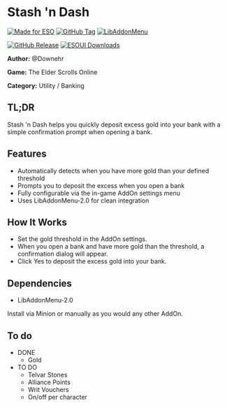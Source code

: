 # Stash 'n Dash

[![Made for ESO](https://img.shields.io/badge/Game-ESO-blue)](https://www.elderscrollsonline.com)  [![GitHub Tag](https://img.shields.io/github/v/tag/Nehr/StashAndDash)](https://github.com/Nehr/StashAndDash/tags)  [![LibAddonMenu](https://img.shields.io/badge/Dependency-LibAddonMenu--2.0-orange)](https://www.esoui.com/downloads/info7-LibAddonMenu.html)

[![GitHub Release](https://img.shields.io/github/v/release/Nehr/StashAndDash?label=Latest%20Release)](https://github.com/Nehr/StashAndDash/releases)  [![ESOUI Downloads](https://img.shields.io/badge/dynamic/json?color=brightgreen&label=ESOUI%20Downloads&query=downloads&url=https%3A%2F%2Fapi.esoui.com%2Faddons%2F4133.json)](https://www.esoui.com/downloads/info4133-StashAndDash.html)


**Author:** @Downehr

**Game:** The Elder Scrolls Online

**Category:** Utility / Banking

## TL;DR
Stash 'n Dash helps you quickly deposit excess gold into your bank with a simple confirmation prompt when opening a bank.

## Features
- Automatically detects when you have more gold than your defined threshold
- Prompts you to deposit the excess when you open a bank
- Fully configurable via the in-game AddOn settings menu
- Uses LibAddonMenu-2.0 for clean integration

## How It Works
- Set the gold threshold in the AddOn settings.
- When you open a bank and have more gold than the threshold, a confirmation dialog will appear.
- Click Yes to deposit the excess gold into your bank.

## Dependencies
- LibAddonMenu-2.0

Install via Minion or manually as you would any other AddOn.

## To do
- DONE
	- Gold
- TO DO
	- Telvar Stones
	- Alliance Points
	- Writ Vouchers
	- On/off per character